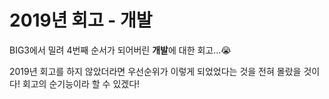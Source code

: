 # 2019년 회고 - 개발

BIG3에서 밀려 4번째 순서가 되어버린 **개발**에 대한 회고...😭

2019년 회고를 하지 않았더라면 우선순위가 이렇게 되었었다는 것을 전혀 몰랐을 것이다! 회고의 순기능이라 할 수 있겠다! 

